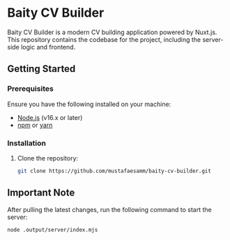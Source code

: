 # Baity CV Builder

Baity CV Builder is a modern CV building application powered by Nuxt.js. This repository contains the codebase for the project, including the server-side logic and frontend.

## Getting Started

### Prerequisites

Ensure you have the following installed on your machine:
- [Node.js](https://nodejs.org/) (v16.x or later)
- [npm](https://www.npmjs.com/) or [yarn](https://yarnpkg.com/)

### Installation

1. Clone the repository:
   ```bash
   git clone https://github.com/mustafaesamm/baity-cv-builder.git


## Important Note

After pulling the latest changes, run the following command to start the server:

```bash
node .output/server/index.mjs
